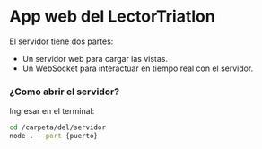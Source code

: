 # App web del LectorTriatlon

El servidor tiene dos partes:

  - Un servidor web para cargar las vistas.
  - Un WebSocket para interactuar en tiempo real con el servidor.

### ¿Como abrir el servidor?

Ingresar en el terminal:
```sh
cd /carpeta/del/servidor
node . --port {puerto}
```
